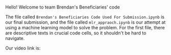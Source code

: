 # 
Hello! Welcome to team Brendan's Beneficiaries' code

The file called `Brendan's Beneficiaries Code Used For Submission.ipynb` is our final submission, and the file called `mlr_appraoch.ipynb` is our attempt at using a machine learning model to solve the problem. For the first file, there are descriptive texts in crucial code cells, so it shouldn't be hard to navigate. 

Our video link is:

